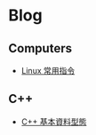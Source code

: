 # Blog

## Computers
* [Linux 常用指令](https://yilongsun.github.io/post/computers/linux_%E5%B8%B8%E7%94%A8%E6%8C%87%E4%BB%A4/)

## C++
* [C++ 基本資料型態](https://yilongsun.github.io/post/cpp/cpp_%E5%9F%BA%E6%9C%AC%E8%B3%87%E6%96%99%E5%9E%8B%E6%85%8B/)